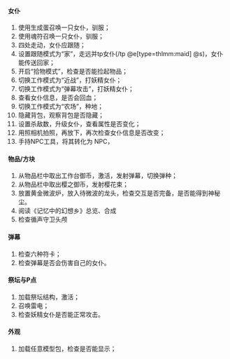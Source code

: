 #### 女仆
1. 使用生成蛋召唤一只女仆，驯服；
2. 使用魂符召唤一只女仆，驯服；
3. 四处走动，女仆应跟随；
4. 设置跟随模式为“家”，走远并tp女仆(/tp @e[type=thlmm:maid] @s)，女仆能传送回家；
5. 开启“拾物模式”，检查是否能捡起物品；
6. 切换工作模式为“近战”，打妖精女仆；
7. 切换工作模式为“弹幕攻击”，打妖精女仆；
8. 查看女仆信息，是否会回血；
9. 切换工作模式为“农场”，种地；
10. 隐藏背包，观察背包是否隐藏；
11. 设置杀敌数，升级女仆，查看属性是否变化；
12. 用照相机拍照，再放下，再次检查女仆信息是否改变；
13. 手持NPC工具，将其转化为 NPC，

#### 物品/方块

1. 从物品栏中取出工作台御币，激活，发射弹幕，切换弹种；
2. 从物品栏中取出樱之御币，发射樱花束；
3. 放置黄金微波炉，放入待微波的龙头，检查交互是否完备，是否能得到神秘尘。
4. 阅读《记忆中的幻想乡》总览、合成
5. 检查循声守卫头颅

#### 弹幕

1. 检查六种符卡；
2. 检查弹幕是否会伤害自己的女仆。

#### 祭坛与P点

1. 加载祭坛结构，激活；
2. 召唤雷电；
3. 检查妖精女仆是否能正常攻击。
   
#### 外观

1. 加载任意模型包，检查是否能显示；
